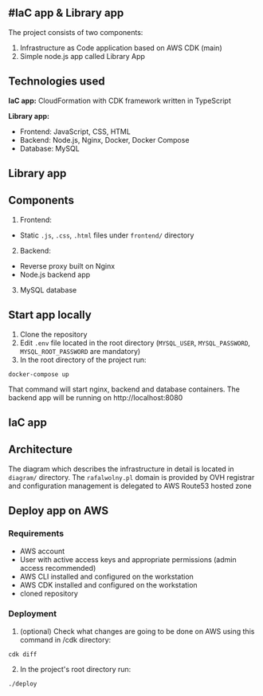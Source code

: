 #IaC app & Library app
-----------

The project consists of two components:
1. Infrastructure as Code application based on AWS CDK (main)
2. Simple node.js app called Library App

## Technologies used

**IaC app:** CloudFormation with CDK framework written in TypeScript

**Library app:** 

* Frontend: JavaScript, CSS, HTML
* Backend: Node.js, Nginx, Docker, Docker Compose 
* Database: MySQL


Library app
-----------

## Components

1. Frontend:
* Static `.js`, `.css`, `.html` files under `frontend/` directory
2. Backend:
* Reverse proxy built on Nginx
* Node.js backend app
3. MySQL database

## Start app locally

1. Clone the repository
2. Edit `.env` file located in the root directory (`MYSQL_USER`, `MYSQL_PASSWORD`, `MYSQL_ROOT_PASSWORD` are mandatory)
3. In the root directory of the project run:
```
docker-compose up
```

That command will start nginx, backend and database containers.
The backend app will be running on http://localhost:8080


IaC app
-----------

## Architecture

The diagram which describes the infrastructure in detail is located in `diagram/` directory.
The `rafalwolny.pl` domain is provided by OVH registrar and configuration management is delegated to AWS Route53 hosted zone

## Deploy app on AWS

### Requirements

* AWS account
* User with active access keys and appropriate permissions (admin access recommended)
* AWS CLI installed and configured on the workstation
* AWS CDK installed and configured on the workstation
* cloned repository

### Deployment

1. (optional) Check what changes are going to be done on AWS using this command in /cdk directory:
```
cdk diff
```
2. In the project's root directory run:
```
./deploy
```
